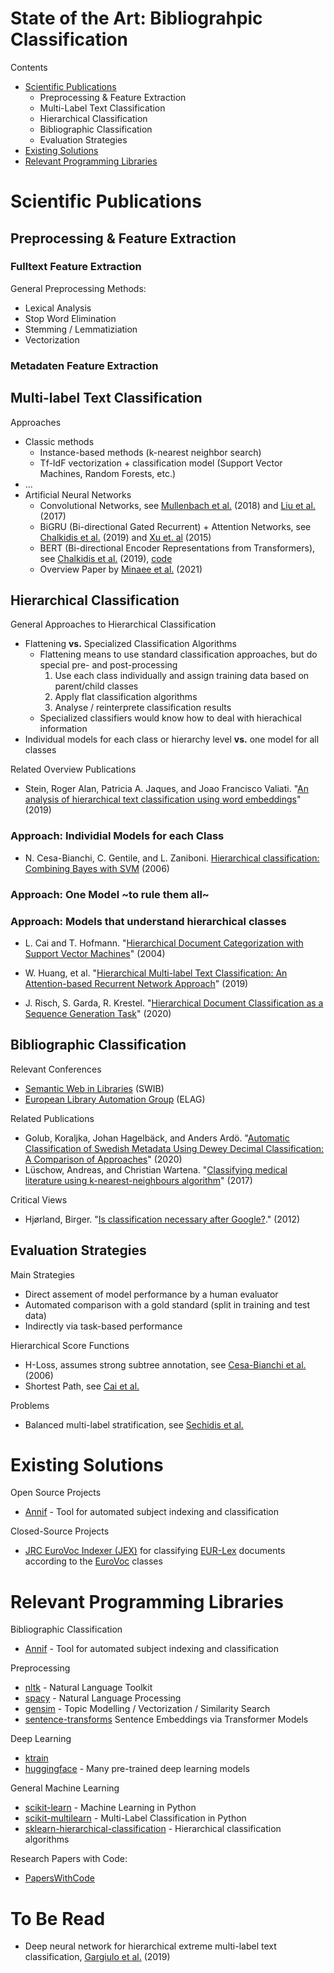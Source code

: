 # State of the Art: Bibliograhpic Classification

Contents
- [Scientific Publications](#scientific-publications)
  - Preprocessing & Feature Extraction
  - Multi-Label Text Classification
  - Hierarchical Classification
  - Bibliographic Classification
  - Evaluation Strategies
- [Existing Solutions](#existing-solutions)
- [Relevant Programming Libraries](#relevant-programming-libraries)

# Scientific Publications

## Preprocessing & Feature Extraction

### Fulltext Feature Extraction

General Preprocessing Methods:
- Lexical Analysis
- Stop Word Elimination
- Stemming / Lemmatiziation
- Vectorization

### Metadaten Feature Extraction


## Multi-label Text Classification

Approaches
- Classic methods
  - Instance-based methods (k-nearest neighbor search)
  - Tf-IdF vectorization + classification model (Support Vector Machines, Random Forests, etc.)
- ...
- Artificial Neural Networks
  - Convolutional Networks, see [Mullenbach et al.](https://aclanthology.org/N18-1100.pdf) (2018) and [Liu et al.](https://dl.acm.org/doi/pdf/10.1145/3077136.3080834) (2017)
  - BiGRU (Bi-directional Gated Recurrent) + Attention Networks, see [Chalkidis et al.](https://aclanthology.org/P19-1636.pdf) (2019) and [Xu et. al](http://proceedings.mlr.press/v37/xuc15.pdf) (2015)
  - BERT (Bi-directional Encoder Representations from Transformers), see [Chalkidis et al.](https://aclanthology.org/P19-1636.pdf) (2019), [code](https://github.com/iliaschalkidis/lmtc-eurlex57k)
  - Overview Paper by [Minaee et al.](https://arxiv.org/pdf/2004.03705.pdf) (2021)

## Hierarchical Classification

General Approaches to Hierarchical Classification
- Flattening **vs.** Specialized Classification Algorithms
  - Flattening means to use standard classification approaches, but do special pre- and post-processing
    1. Use each class individually and assign training data based on parent/child classes
    2. Apply flat classification algorithms
    3. Analyse / reinterprete classification results
  - Specialized classifiers would know how to deal with hierachical information
- Individual models for each class or hierarchy level **vs.** one model for all classes

Related Overview Publications
- Stein, Roger Alan, Patricia A. Jaques, and Joao Francisco Valiati. "[An analysis of hierarchical text classification using word embeddings](https://arxiv.org/pdf/1809.01771)" (2019)

### Approach: Individial Models for each Class

- N. Cesa-Bianchi, C. Gentile, and L. Zaniboni. [Hierarchical classification: Combining Bayes with SVM](http://citeseerx.ist.psu.edu/viewdoc/download?doi=10.1.1.98.7332&rep=rep1&type=pdf) (2006)

### Approach: One Model ~to rule them all~

### Approach: Models that understand hierarchical classes

- L. Cai and T. Hofmann. "[Hierarchical Document Categorization with Support Vector Machines](http://citeseerx.ist.psu.edu/viewdoc/download?doi=10.1.1.408.5940&rep=rep1&type=pdf)" (2004)

- W. Huang, et al. "[Hierarchical Multi-label Text Classification: An Attention-based
Recurrent Network Approach](https://bigdata.ustc.edu.cn/paper_pdf/2019/Wei-Huang-CIKM.pdf)" (2019)

- J. Risch, S. Garda, R. Krestel. "[Hierarchical Document Classification as a Sequence Generation Task](https://hpi.de/fileadmin/user_upload/fachgebiete/naumann/people/risch/risch2020hierarchical.pdf)" (2020)

## Bibliographic Classification

Relevant Conferences
- [Semantic Web in Libraries](http://swib.org/) (SWIB)
- [European Library Automation Group](https://elag.org/) (ELAG)

Related Publications
- Golub, Koraljka, Johan Hagelbäck, and Anders Ardö. "[Automatic Classification of Swedish Metadata Using Dewey Decimal Classification: A Comparison of Approaches](https://www.sciendo.com/article/10.2478/jdis-2020-0003)" (2020)
- Lüschow, Andreas, and Christian Wartena. "[Classifying medical literature using k-nearest-neighbours algorithm](https://serwiss.bib.hs-hannover.de/frontdoor/deliver/index/docId/1146/file/Lueschow_Wartena_classifying.pdf)" (2017)

Critical Views
- Hjørland, Birger. "[Is classification necessary after Google?](https://sites.evergreen.edu/wp-content/uploads/sites/226/2016/08/hjorland-classification-after-google.pdf)." (2012)

## Evaluation Strategies

Main Strategies
- Direct assement of model performance by a human evaluator
- Automated comparison with a gold standard (split in training and test data)
- Indirectly via task-based performance

Hierarchical Score Functions
- H-Loss, assumes strong subtree annotation, see [Cesa-Bianchi et al.](https://www.jmlr.org/papers/volume7/cesa-bianchi06a/cesa-bianchi06a.pdf) (2006)
- Shortest Path, see [Cai et al.](http://citeseerx.ist.psu.edu/viewdoc/download?doi=10.1.1.408.5940&rep=rep1&type=pdf)

Problems
- Balanced multi-label stratification, see [Sechidis et al.](https://link.springer.com/content/pdf/10.1007/978-3-642-23808-6_10.pdf)

# Existing Solutions

Open Source Projects
- [Annif](https://annif.org/) -
Tool for automated subject indexing and classification

Closed-Source Projects
- [JRC EuroVoc Indexer (JEX)](https://ec.europa.eu/jrc/en/language-technologies/jrc-eurovoc-indexer) for classifying [EUR-Lex](https://eur-lex.europa.eu/homepage.html?locale=de) documents according to the [EuroVoc](https://eur-lex.europa.eu/browse/eurovoc.html?locale=de) classes

# Relevant Programming Libraries

Bibliographic Classification
- [Annif](https://annif.org/) -
Tool for automated subject indexing and classification

Preprocessing
- [nltk](https://www.nltk.org/) - Natural Language Toolkit
- [spacy](https://spacy.io/) - Natural Language Processing
- [gensim](https://radimrehurek.com/gensim/) - Topic Modelling / Vectorization / Similarity Search
- [sentence-transforms](https://github.com/UKPLab/sentence-transformers) Sentence Embeddings via Transformer Models

Deep Learning
- [ktrain](https://github.com/amaiya/ktrain)
- [huggingface](https://huggingface.co) - Many pre-trained deep learning models

General Machine Learning
- [scikit-learn](https://scikit-learn.org/) - Machine Learning in Python
- [scikit-multilearn](http://scikit.ml/) - Multi-Label Classification in Python
- [sklearn-hierarchical-classification](https://github.com/globality-corp/sklearn-hierarchical-classification) - Hierarchical classification algorithms

Research Papers with Code:
- [PapersWithCode](https://paperswithcode.com/dataset/glue)

# To Be Read

- Deep neural network for hierarchical extreme multi-label text
classification, [Gargiulo et al.](https://d1wqtxts1xzle7.cloudfront.net/63730011/Deep_neural_network_for_hierarchical_extreme_multi-with-cover-page-v2.pdf?Expires=1634292661&Signature=gjeQL8QOyP6C~4R1XMuJl98mWMYKNzxsZVo9YKOPJg8FNnUH3VGBNz9LYH6zLB5zae58itr-JcR6MYnOHThk4Rh3Tn2gMh1t0ZhSOwxJEdmbqcr6piV0OMZl5DXLoKb~Yra3lkT1VXKQCiwn~e9UXnDIX1qwSciA24HHXPxJ-uLCZMmio5zWdgh2dPlxr34mcxQouKvn-F0sqVtxz3i1i58bZbvnTjJWXhdhpRMCEyCCd4~BWOUqxXAkxcZjZnKeP1sUTptvu~vN1-SGOkgqnH61pv-302D4NLWCifd6l07cCeVRvo-Fv6C10OroL-ZWmypjImQzG6Kv1xU-KqZc9Q__&Key-Pair-Id=APKAJLOHF5GGSLRBV4ZA) (2019)